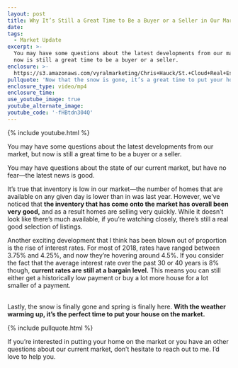 ```yaml
---
layout: post
title: Why It’s Still a Great Time to Be a Buyer or a Seller in Our Market
date:
tags:
  - Market Update
excerpt: >-
  You may have some questions about the latest developments from our market, but
  now is still a great time to be a buyer or a seller.
enclosure: >-
  https://s3.amazonaws.com/vyralmarketing/Chris+Hauck/St.+Cloud+Real+Estate-+A+quick+update+on+our+St.+Cloud+market.mp4
pullquote: 'Now that the snow is gone, it’s a great time to put your home on the market.'
enclosure_type: video/mp4
enclosure_time:
use_youtube_image: true
youtube_alternate_image:
youtube_code: '-fHBtdn304Q'
---
```


{% include youtube.html %}

You may have some questions about the latest developments from our market, but now is still a great time to be a buyer or a seller.

You may have questions about the state of our current market, but have no fear—the latest news is good.

It’s true that inventory is low in our market—the number of homes that are available on any given day is lower than in was last year. However, we’ve noticed that **the inventory that has come onto the market has overall been very good,** and as a result homes are selling very quickly. While it doesn’t look like there’s much available, if you’re watching closely, there’s still a real good selection of listings.

Another exciting development that I think has been blown out of proportion is the rise of interest rates. For most of 2018, rates have ranged between 3.75% and 4.25%, and now they’re hovering around 4.5%. If you consider the fact that the average interest rate over the past 30 or 40 years is 8% though, **current rates are still at a bargain level.** This means you can still either get a historically low payment or buy a lot more house for a lot smaller of a payment.

<br>Lastly, the snow is finally gone and spring is finally here. **With the weather warming up, it’s the perfect time to put your house on the market.**

{% include pullquote.html %}

If you’re interested in putting your home on the market or you have an other questions about our current market, don’t hesitate to reach out to me. I’d love to help you.